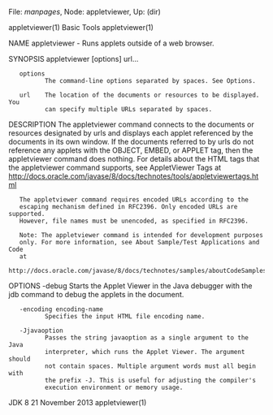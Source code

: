 File: *manpages*,  Node: appletviewer,  Up: (dir)

appletviewer(1)                   Basic Tools                  appletviewer(1)



NAME
       appletviewer - Runs applets outside of a web browser.

SYNOPSIS
       appletviewer [options] url...


       options
              The command-line options separated by spaces. See Options.

       url    The location of the documents or resources to be displayed. You
              can specify multiple URLs separated by spaces.

DESCRIPTION
       The appletviewer command connects to the documents or resources
       designated by urls and displays each applet referenced by the documents
       in its own window. If the documents referred to by urls do not
       reference any applets with the OBJECT, EMBED, or APPLET tag, then the
       appletviewer command does nothing. For details about the HTML tags that
       the appletviewer command supports, see AppletViewer Tags at
       http://docs.oracle.com/javase/8/docs/technotes/tools/appletviewertags.html

       The appletviewer command requires encoded URLs according to the
       escaping mechanism defined in RFC2396. Only encoded URLs are supported.
       However, file names must be unencoded, as specified in RFC2396.

       Note: The appletviewer command is intended for development purposes
       only. For more information, see About Sample/Test Applications and Code
       at
       http://docs.oracle.com/javase/8/docs/technotes/samples/aboutCodeSamples.html

OPTIONS
       -debug
              Starts the Applet Viewer in the Java debugger with the jdb
              command to debug the applets in the document.

       -encoding encoding-name
              Specifies the input HTML file encoding name.

       -Jjavaoption
              Passes the string javaoption as a single argument to the Java
              interpreter, which runs the Applet Viewer. The argument should
              not contain spaces. Multiple argument words must all begin with
              the prefix -J. This is useful for adjusting the compiler's
              execution environment or memory usage.

JDK 8                          21 November 2013                appletviewer(1)
